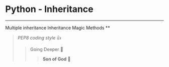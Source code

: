 # Python - Inheritance
***
Multiple inheritance
Inheritance Magic Methods
**
> _PEP8 coding style_ :+1:
>> Going Deeper :muscle:
>>> __Son of God__ :clap:
